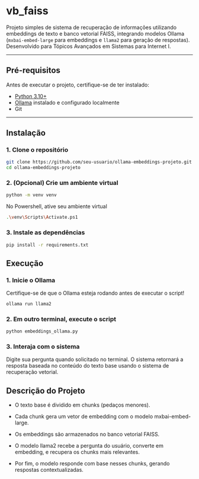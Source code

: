 # vb_faiss

Projeto simples de sistema de recuperação de informações utilizando embeddings de texto e banco vetorial FAISS, integrando modelos Ollama (`mxbai-embed-large` para embeddings e `llama2` para geração de respostas). Desenvolvido para Tópicos Avançados em Sistemas para Internet I.

---

## Pré-requisitos

Antes de executar o projeto, certifique-se de ter instalado:

- [Python 3.10+](https://www.python.org/)
- [Ollama](https://ollama.com/) instalado e configurado localmente
- Git

---

## Instalação

### 1. Clone o repositório

```bash
git clone https://github.com/seu-usuario/ollama-embeddings-projeto.git
cd ollama-embeddings-projeto
```

### 2. (Opcional) Crie um ambiente virtual

```bash
python -m venv venv
```
No Powershell, ative seu ambiente virtual

```bash
.\venv\Scripts\Activate.ps1
```

### 3. Instale as dependências

```bash
pip install -r requirements.txt
```

## Execução

### 1. Inicie o Ollama

Certifique-se de que o Ollama esteja rodando antes de executar o script!

```bash
ollama run llama2
```

### 2. Em outro terminal, execute o script

```bash
python embeddings_ollama.py
```

### 3. Interaja com o sistema

Digite sua pergunta quando solicitado no terminal. O sistema retornará a resposta baseada no conteúdo do texto base usando o sistema de recuperação vetorial.


## Descrição do Projeto

- O texto base é dividido em chunks (pedaços menores).

- Cada chunk gera um vetor de embedding com o modelo mxbai-embed-large.

- Os embeddings são armazenados no banco vetorial FAISS.

- O modelo llama2 recebe a pergunta do usuário, converte em embedding, e recupera os chunks mais relevantes.

- Por fim, o modelo responde com base nesses chunks, gerando respostas contextualizadas.
